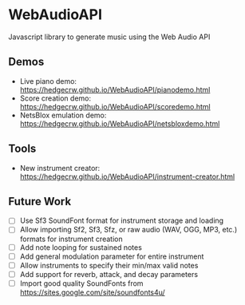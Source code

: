 # WebAudioAPI
Javascript library to generate music using the Web Audio API

## Demos
 - Live piano demo: https://hedgecrw.github.io/WebAudioAPI/pianodemo.html
 - Score creation demo: https://hedgecrw.github.io/WebAudioAPI/scoredemo.html
 - NetsBlox emulation demo: https://hedgecrw.github.io/WebAudioAPI/netsbloxdemo.html

## Tools
 - New instrument creator: https://hedgecrw.github.io/WebAudioAPI/instrument-creator.html

## Future Work

 - [ ] Use Sf3 SoundFont format for instrument storage and loading
 - [ ] Allow importing Sf2, Sf3, Sfz, or raw audio (WAV, OGG, MP3, etc.) formats for instrument creation
 - [ ] Add note looping for sustained notes
 - [ ] Add general modulation parameter for entire instrument
 - [ ] Allow instruments to specify their min/max valid notes
 - [ ] Add support for reverb, attack, and decay parameters
 - [ ] Import good quality SoundFonts from https://sites.google.com/site/soundfonts4u/
